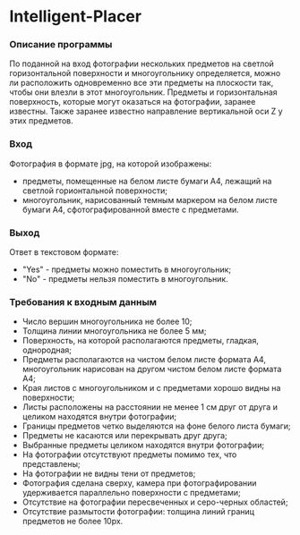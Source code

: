 # Intelligent-Placer
 
### Описание программы 
По поданной на вход фотографии нескольких предметов на светлой горизонтальной поверхности и многоугольнику определяется, можно ли расположить одновременно все эти предметы на плоскости так, чтобы они влезли в этот многоугольник. Предметы и горизонтальная поверхность, которые могут оказаться на фотографии, заранее известны. Также заранее известно направление вертикальной оси Z у этих предметов.

### Вход 
Фотография в формате jpg, на которой изображены:
  + предметы, помещенные на белом листе бумаги А4, лежащий на светлой горионтальной поверхности;
  + многоугольник, нарисованный темным маркером на белом листе бумаги А4, сфотографированной вместе с предметами.

### Выход 
Ответ в текстовом формате:
  + "Yes" - предметы можно поместить в многоугольник;
  + "No" - предметы нельзя поместить в многоугольник.

### Требования к входным данным ###
  + Число вершин многоугольника не более 10;
  + Толщина линии многоугольника не более 5 мм;
  + Поверхность, на которой располагаются предметы, гладкая, однородная;
  + Предметы располагаются на чистом белом листе формата А4, многоугольник нарисован на другом чистом белом листе формата А4;
  + Края листов с многоугольником и с предметами хорошо видны на поверхности;
  + Листы расположены на расстоянии не менее 1 см друг от друга и целиком находятся внутри фотографии;
  + Границы предметов четко выделяются на фоне белого листа бумаги;
  + Предметы не касаются или перекрывать друг друга;
  + Выбранные предметы целиком находятся внутри фотографии;
  + На фотографии отсутствуют предметы помимо тех, что представлены;
  + На фотографии не видны тени от предметов;
  + Фотография сделана сверху, камера при фотографировании удерживается параллельно поверхности с предметами;
  + Отсутствие на фотографии пересвеченных и серо-черных областей;
  + Отсутствие размытости фотографии: толщина линий границ предметов не более 10px.
  
  

